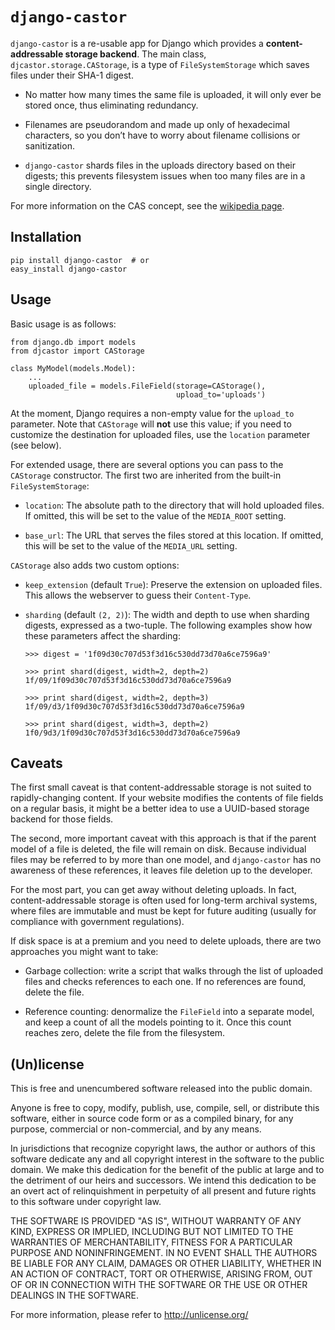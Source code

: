 # `django-castor`

`django-castor` is a re-usable app for Django which provides a
**content-addressable storage backend**. The main class,
`djcastor.storage.CAStorage`, is a type of `FileSystemStorage` which saves files
under their SHA-1 digest.

*   No matter how many times the same file is uploaded, it will only ever be
    stored once, thus eliminating redundancy.
    
*   Filenames are pseudorandom and made up only of hexadecimal characters, so
    you don’t have to worry about filename collisions or sanitization.

*   `django-castor` shards files in the uploads directory based on their
    digests; this prevents filesystem issues when too many files are in a single
    directory.

For more information on the CAS concept, see the [wikipedia page][].

  [wikipedia page]: http://en.wikipedia.org/wiki/Content-addressable_storage


## Installation

    pip install django-castor  # or
    easy_install django-castor


## Usage

Basic usage is as follows:

    from django.db import models
    from djcastor import CAStorage
    
    class MyModel(models.Model):
        ...
        uploaded_file = models.FileField(storage=CAStorage(),
                                         upload_to='uploads')

At the moment, Django requires a non-empty value for the `upload_to` parameter.
Note that `CAStorage` will **not** use this value; if you need to customize the
destination for uploaded files, use the `location` parameter (see below).

For extended usage, there are several options you can pass to the `CAStorage`
constructor. The first two are inherited from the built-in `FileSystemStorage`:

*   `location`: The absolute path to the directory that will hold uploaded 
    files. If omitted, this will be set to the value of the `MEDIA_ROOT`
    setting.

*   `base_url`: The URL that serves the files stored at this location. If
    omitted, this will be set to the value of the `MEDIA_URL` setting.

`CAStorage` also adds two custom options:

*   `keep_extension` (default `True`): Preserve the extension on uploaded files.
    This allows the webserver to guess their `Content-Type`.

*   `sharding` (default `(2, 2)`): The width and depth to use when sharding
    digests, expressed as a two-tuple. The following examples show how these
    parameters affect the sharding:
    
        >>> digest = '1f09d30c707d53f3d16c530dd73d70a6ce7596a9'
        
        >>> print shard(digest, width=2, depth=2)
        1f/09/1f09d30c707d53f3d16c530dd73d70a6ce7596a9
        
        >>> print shard(digest, width=2, depth=3)
        1f/09/d3/1f09d30c707d53f3d16c530dd73d70a6ce7596a9
        
        >>> print shard(digest, width=3, depth=2)
        1f0/9d3/1f09d30c707d53f3d16c530dd73d70a6ce7596a9


## Caveats

The first small caveat is that content-addressable storage is not suited to
rapidly-changing content. If your website modifies the contents of file fields
on a regular basis, it might be a better idea to use a UUID-based storage
backend for those fields.

The second, more important caveat with this approach is that if the parent model
of a file is deleted, the file will remain on disk. Because individual files may
be referred to by more than one model, and `django-castor` has no awareness of
these references, it leaves file deletion up to the developer.

For the most part, you can get away without deleting uploads. In fact,
content-addressable storage is often used for long-term archival systems, where
files are immutable and must be kept for future auditing (usually for compliance
with government regulations).

If disk space is at a premium and you need to delete uploads, there are two
approaches you might want to take:

*   Garbage collection: write a script that walks through the list of uploaded
    files and checks references to each one. If no references are found, delete
    the file.

*   Reference counting: denormalize the `FileField` into a separate model, and
    keep a count of all the models pointing to it. Once this count reaches zero,
    delete the file from the filesystem.


## (Un)license

This is free and unencumbered software released into the public domain.

Anyone is free to copy, modify, publish, use, compile, sell, or distribute this
software, either in source code form or as a compiled binary, for any purpose,
commercial or non-commercial, and by any means.

In jurisdictions that recognize copyright laws, the author or authors of this
software dedicate any and all copyright interest in the software to the public
domain. We make this dedication for the benefit of the public at large and to
the detriment of our heirs and successors. We intend this dedication to be an
overt act of relinquishment in perpetuity of all present and future rights to
this software under copyright law.

THE SOFTWARE IS PROVIDED "AS IS", WITHOUT WARRANTY OF ANY KIND, EXPRESS OR
IMPLIED, INCLUDING BUT NOT LIMITED TO THE WARRANTIES OF MERCHANTABILITY, FITNESS
FOR A PARTICULAR PURPOSE AND NONINFRINGEMENT. IN NO EVENT SHALL THE AUTHORS BE
LIABLE FOR ANY CLAIM, DAMAGES OR OTHER LIABILITY, WHETHER IN AN ACTION OF
CONTRACT, TORT OR OTHERWISE, ARISING FROM, OUT OF OR IN CONNECTION WITH THE
SOFTWARE OR THE USE OR OTHER DEALINGS IN THE SOFTWARE.

For more information, please refer to <http://unlicense.org/>

